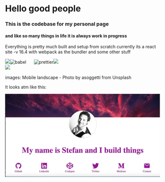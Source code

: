 # Hello good people
 
### This is the codebase for my personal page 
#### and like so many things in life it is always work in progress
 
<p>Everything is pretty much built and setup from scratch
currently its a react site -v 16.4
with webpack as the bundler and some other stuff </p>

<img src="https://upload.wikimedia.org/wikipedia/commons/thumb/a/a7/React-icon.svg/2000px-React-icon.svg.png" width="auto" height="80"/><img alt="babel" src="https://camo.githubusercontent.com/d9c375f995662971a3872419c94643e6e7f565d6/68747470733a2f2f63646e2e776f726c64766563746f726c6f676f2e636f6d2f6c6f676f732f7765627061636b2d69636f6e2e737667" alt="webpack" width="auto" height="80" style="padding-right:25px"/><img alt="prettier" src="https://pbs.twimg.com/profile_images/925713973789560832/uiRIO5mN_400x400.jpg" width="auto" height="80"/><img width="auto" height="80" src="https://pbs.twimg.com/profile_images/567000326444556290/-1wfGjNw.png" /><br/>
<img src="https://img.shields.io/github/license/mashape/apistatus.svg"/>


images:
Mobile landscape - Photo by asoggetti from Unsplash
<!--
(currently location names of not named)



    <a href="#backers" alt="Backers on Open Collective">
        <img src="https://opencollective.com/shields/backers/badge.svg" /></a>
    <a href="#sponsors" alt="Sponsors on Open Collective">
        <img src="https://opencollective.com/shields/sponsors/badge.svg" /></a>
    <a href="https://circleci.com/gh/badges/shields/tree/master">
        <img src="https://img.shields.io/circleci/project/github/badges/shields/master.svg"
            alt="build status"></a>
    <a href="https://github.com/badges/shields/compare/gh-pages...master">
        <img src="https://img.shields.io/github/commits-since/badges/shields/gh-pages.svg?label=commits%20to%20be%20deployed"
            alt="commits to be deployed"></a>
    <a href="https://lgtm.com/projects/g/badges/shields/alerts/">
        <img src="https://img.shields.io/lgtm/alerts/g/badges/shields.svg?logo=lgtm&logoWidth=18"
            alt="Total alerts"/></a>
    <a href="https://discord.gg/HjJCwm5">
        <img src="https://img.shields.io/discord/308323056592486420.svg?logo=discord"
            alt="chat on Discord"></a>
    <a href="https://twitter.com/intent/follow?screen_name=shields_io">
        <img src="https://img.shields.io/twitter/follow/shields_io.svg?style=social&logo=twitter"
            alt="follow on Twitter"></a>

-->

It looks atm like this:

<img src="https://raw.githubusercontent.com/2lach/2lach.github.io/master/2lach.com.jpg" alt='yo moma smells nice' />

